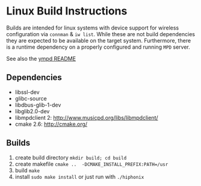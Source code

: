 # Linux Build Instructions
Builds are intended for linux systems with device support for wireless
configuration via `connman` & `iw list`. While these are not build dependencies
they are expected to be available on the target system. Furthermore, there is
a runtime dependency on a properly configured and running `MPD` server.

See also the [ympd README](./ympd/README)

## Dependencies
 - libssl-dev
 - glibc-source
 - libdbus-glib-1-dev
 - libglib2.0-dev
 - libmpdclient 2: http://www.musicpd.org/libs/libmpdclient/
 - cmake 2.6: http://cmake.org/

## Builds
1. create build directory ```mkdir build; cd build```
2. create makefile ```cmake ..  -DCMAKE_INSTALL_PREFIX:PATH=/usr```
3. build ```make```
4. install ```sudo make install``` or just run with ```./hiphonix```
